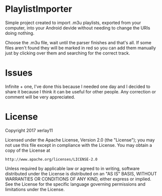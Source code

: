 # PlaylistImporter

Simple project created to import .m3u playlists, exported from your computer, into your Android devide without needing to change the URIs doing nothing.

Choose the .m3u file, wait until the parser finishes and that's all. If some files aren't found they will be marked in red so you can add them manually just by clicking over them and searching for the correct track.

# Issues

Infinite + one, I've done this because I needed one day and I decided to share it because I think it can be useful for other people. Any correction or comment will be very appreciated.

# License

Copyright 2017 xerlay11

Licensed under the Apache License, Version 2.0 (the "License");
you may not use this file except in compliance with the License.
You may obtain a copy of the License at

    http://www.apache.org/licenses/LICENSE-2.0

Unless required by applicable law or agreed to in writing, software
distributed under the License is distributed on an "AS IS" BASIS,
WITHOUT WARRANTIES OR CONDITIONS OF ANY KIND, either express or implied.
See the License for the specific language governing permissions and
limitations under the License.
